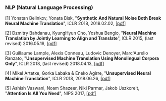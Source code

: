 ### NLP (Natural Language Processing)
[1] Yonatan Bellnkov, Yonata Bisk, "**Synthetic And Natural Noise Both Break Neural Machine Translation**", ICLR 2018, 2018.02.02, [[pdf]](https://arxiv.org/pdf/1711.02173)

[2] Dzmitry Bahdanau, KyungHyun Cho, Yoshua Bengio, "**Neural Machine Translation by Jointly Learning to Align and Translate**", ICLR 2015, (last revised) 2016.05.19, [[pdf]](https://arxiv.org/pdf/1409.0473.pdf)

[3] Guillaume Lample, Alexis Conneau, Ludovic Denoyer, Marc'Aurelio Ranzato, "**Unsupervised Machine Translation Using Monolingual Corpora Only**", ICLR 2018, (last revised) 2018.04.13, [[pdf]](https://arxiv.org/pdf/1711.00043.pdf)

[4] Mikel Artetxe, Gorka Labaka & Eneko Agirre, "**Unsupervised Neural Machine Translation**", ICLR 2018, 2018.06.26, [[pdf]](https://arxiv.org/pdf/1710.11041.pdf)

[5] Ashish Vaswani, Noam Shazeer, Niki Parmar, Jakob Uszkoreit, "**Attention Is All You Need**", NIPS 2017, [[pdf]](http://papers.nips.cc/paper/7181-attention-is-all-you-need.pdf)

